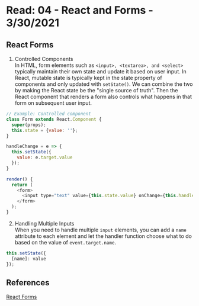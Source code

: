 # Read: 04 - React and Forms - 3/30/2021    

## React Forms  
1. Controlled Components  
In HTML, form elements such as `<input>, <textarea>, and <select>` typically maintain their own state and update it based on user input. In React, mutable state is typically kept in the state property of components and only updated with `setState()`. We can combine the two by making the React state be the "single source of truth". Then the React component that renders a form also controls what happens in that form on subsequent user input.    

```JavaScript
// Example: Controlled component
class Form extends React.Component {
  super(props);
  this.state = {value: ''};
}

handleChange = e => {
  this.setState({
    value: e.target.value
  });
}

render() {
  return (
    <form>
      <input type="text" value={this.state.value} onChange={this.handleChange} />
    </form>
  );
}
```

2. Handling Multiple Inputs   
When you need to handle multiple `input` elements, you can add a `name` attribute to each element and let the handler function choose what to do based on the value of `event.target.name`.   

```JavaScript
this.setState({
  [name]: value
});
```

## References   
[React Forms](https://reactjs.org/docs/forms.html)